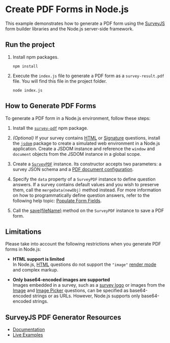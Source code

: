 # Create PDF Forms in Node.js

This example demonstrates how to generate a PDF form using the [SurveyJS](https://surveyjs.io/) form builder libraries and the Node.js server-side framework. 

## Run the project

1. Install npm packages.
 
    ```
    npm install
    ```

1. Execute the `index.js` file to generate a PDF form as a `survey-result.pdf` file. You will find this file in the project folder.

    ```
    node index.js
    ```

## How to Generate PDF Forms

To generate a PDF form in a Node.js environment, follow these steps:

1. Install the [`survey-pdf`](https://www.npmjs.com/package/survey-pdf) npm package.

2. *(Optional)* If your survey contains [HTML](https://surveyjs.io/form-library/documentation/api-reference/add-custom-html-to-survey) or [Signature](https://surveyjs.io/form-library/documentation/api-reference/signature-pad-model) questions, install the [`jsdom`](https://www.npmjs.com/package/jsdom) package to create a simulated web environment in a Node.js application. Create a JSDOM instance and reference the `window` and `document` objects from the JSDOM instance in a global scope.

3. Create a [`SurveyPDF`](https://surveyjs.io/pdf-generator/documentation/api-reference/surveypdf) instance. Its constructor accepts two parameters: a survey JSON schema and a [PDF document configuration](https://surveyjs.io/pdf-generator/documentation/api-reference/idocoptions). 

4. Specify the `data` property of a `SurveyPDF` instance to define question answers. If a survey contains default values and you wish to preserve them, call the `mergeData(newObj)` method instead. For more information on how to programmatically define question answers, refer to the following help topic: [Populate Form Fields](https://surveyjs.io/form-library/documentation/design-survey/pre-populate-form-fields).

5. Call the [save(fileName)](https://surveyjs.io/pdf-generator/documentation/api-reference/surveypdf#save) method on the `SurveyPDF` instance to save a PDF form.

## Limitations

Please take into account the following restrictions when you generate PDF forms in Node.js:

- **HTML support is limited**     
In Node.js, [HTML](https://surveyjs.io/form-library/documentation/api-reference/add-custom-html-to-survey) questions do not support the `"image"` [render mode](https://surveyjs.io/pdf-generator/documentation/api-reference/idocoptions#htmlRenderAs) and complex markup.

- **Only base64-encoded images are supported**       
Images embedded in a survey, such as a [survey logo](https://surveyjs.io/form-library/documentation/api-reference/survey-data-model#logo) or images from the [Image](https://surveyjs.io/form-library/documentation/api-reference/add-image-to-survey) and [Image Picker](https://surveyjs.io/form-library/documentation/api-reference/add-image-to-survey) questions, can be specified as base64-encoded strings or as URLs. However, Node.js supports only base64-encoded strings.

## SurveyJS PDF Generator Resources

- [Documentation](https://surveyjs.io/pdf-generator/documentation/overview)
- [Live Examples](https://surveyjs.io/pdf-generator/examples/)